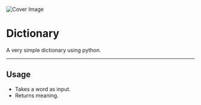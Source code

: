 ![Cover Image](https://github.com/RohanBera/Dictionary/blob/master/Books.jpg)

# Dictionary
A very simple dictionary using python. 

---

## Usage
- Takes a word as input.
- Returns meaning.
